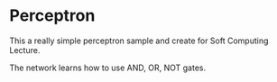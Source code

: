 # Perceptron

This a really simple perceptron sample and create for Soft Computing Lecture.

The network learns how to use AND, OR, NOT gates.
